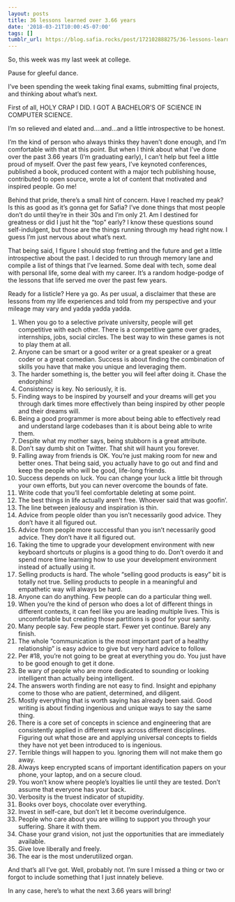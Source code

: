 ```yaml
---
layout: posts
title: 36 lessons learned over 3.66 years
date: '2018-03-21T10:00:45-07:00'
tags: []
tumblr_url: https://blog.safia.rocks/post/172102888275/36-lessons-learned-over-366-years
---
```

So, this week was my last week at college.

Pause for gleeful dance.

I’ve been spending the week taking final exams, submitting final projects, and thinking about what’s next.

First of all, HOLY CRAP I DID. I GOT A BACHELOR’S OF SCIENCE IN COMPUTER SCIENCE.

I’m so relieved and elated and….and…and a little introspective to be honest.

I’m the kind of person who always thinks they haven’t done enough, and I’m comfortable with that at this point. But when I think about what I’ve done over the past 3.66 years (I’m graduating early), I can’t help but feel a little proud of myself. Over the past few years, I’ve keynoted conferences, published a book, produced content with a major tech publishing house, contributed to open source, wrote a lot of content that motivated and inspired people. Go me!

Behind that pride, there’s a small hint of concern. Have I reached my peak? Is this as good as it’s gonna get for Safia? I’ve done things that most people don’t do until they’re in their 30s and I’m only 21. Am I destined for greatness or did I just hit the “top” early? I know these questions sound self-indulgent, but those are the things running through my head right now. I guess I’m just nervous about what’s next.

That being said, I figure I should stop fretting and the future and get a little introspective about the past. I decided to run through memory lane and compile a list of things that I’ve learned. Some deal with tech, some deal with personal life, some deal with my career. It’s a random hodge-podge of the lessons that life served me over the past few years.

Ready for a listicle? Here ya go. As per usual, a disclaimer that these are lessons from my life experiences and told from my perspective and your mileage may vary and yadda yadda yadda.

1. When you go to a selective private university, people will get competitive with each other. There is a competitive game over grades, internships, jobs, social circles. The best way to win these games is not to play them at all.
2. Anyone can be smart or a good writer or a great speaker or a great coder or a great comedian. Success is about finding the combination of skills you have that make you unique and leveraging them.
3. The harder something is, the better you will feel after doing it. Chase the endorphins!
4. Consistency is key. No seriously, it is.
5. Finding ways to be inspired by yourself and your dreams will get you through dark times more effectively than being inspired by other people and their dreams will.
6. Being a good programmer is more about being able to effectively read and understand large codebases than it is about being able to write them.
7. Despite what my mother says, being stubborn is a great attribute.
8. Don’t say dumb shit on Twitter. That shit will haunt you forever.
9. Falling away from friends is OK. You’re just making room for new and better ones. That being said, you actually have to go out and find and keep the people who will be good, life-long friends.
10. Success depends on luck. You can change your luck a little bit through your own efforts, but you can never overcome the bounds of fate.
11. Write code that you’ll feel comfortable deleting at some point.
12. The best things in life actually aren’t free. Whoever said that was goofin’.
13. The line between jealousy and inspiration is thin.
14. Advice from people older than you isn’t necessarily good advice. They don’t have it all figured out.
15. Advice from people more successful than you isn’t necessarily good advice. They don’t have it all figured out.
16. Taking the time to upgrade your development environment with new keyboard shortcuts or plugins is a good thing to do. Don’t overdo it and spend more time learning how to use your development environment instead of actually using it.
17. Selling products is hard. The whole “selling good products is easy” bit is totally not true. Selling products to people in a meaningful and empathetic way will always be hard.
18. Anyone can do anything. Few people can do a particular thing well.
19. When you’re the kind of person who does a lot of different things in different contexts, it can feel like you are leading multiple lives. This is uncomfortable but creating those partitions is good for your sanity.
20. Many people say. Few people start. Fewer yet continue. Barely any finish.
21. The whole “communication is the most important part of a healthy relationship” is easy advice to give but very hard advice to follow.
22. Per #18, you’re not going to be great at everything you do. You just have to be good enough to get it done.
23. Be wary of people who are more dedicated to sounding or looking intelligent than actually being intelligent.
24. The answers worth finding are not easy to find. Insight and epiphany come to those who are patient, determined, and diligent.
25. Mostly everything that is worth saying has already been said. Good writing is about finding ingenious and unique ways to say the same thing.
26. There is a core set of concepts in science and engineering that are consistently applied in different ways across different disciplines. Figuring out what those are and applying universal concepts to fields they have not yet been introduced to is ingenious.
27. Terrible things will happen to you. Ignoring them will not make them go away.
28. Always keep encrypted scans of important identification papers on your phone, your laptop, and on a secure cloud.
29. You won’t know where people’s loyalties lie until they are tested. Don’t assume that everyone has your back.
30. Verbosity is the truest indicator of stupidity.
31. Books over boys, chocolate over everything.
32. Invest in self-care, but don’t let it become overindulgence.
33. People who care about you are willing to support you through your suffering. Share it with them.
34. Chase your grand vision, not just the opportunities that are immediately available.
35. Give love liberally and freely.
36. The ear is the most underutilized organ.

And that’s all I’ve got. Well, probably not. I’m sure I missed a thing or two or forgot to include something that I just innately believe.

In any case, here’s to what the next 3.66 years will bring!

